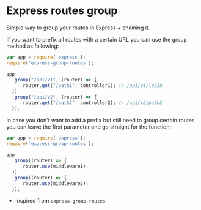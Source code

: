 # Express routes group
Simple way to group your routes in Express + chaining it.


If you want to prefix all routes with a certain URL you can use the group method as following:

```js
var app = require('express');
require('express-group-routes');
 
app
  .group("/api/v1", (router) => {
      router.get("/path1", controller1); // /api/v1/login 
  })
  .group("/api/v2", (router) => {
      router.get("/path2", controller2); // /api/v2/path2 
  });
```

In case you don't want to add a prefix but still need to group certain routes you can leave the first parameter 
and go straight for the function:

```js
var app = require('express');
require('express-group-routes');
 
app
  .group((router) => {
      router.use(middleware1);
  })
  .group((router) => {
      router.use(middleware2);
  });
```


* Inspired from `express-group-routes`
